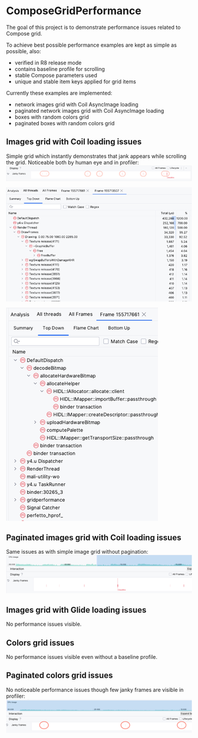 # ComposeGridPerformance

The goal of this project is to demonstrate performance issues related to Compose grid.

To achieve best possible performance examples are kept as simple as possible, also:
- verified in R8 release mode
- contains baseline profile for scrolling
- stable Compose parameters used
- unique and stable item keys applied for grid items


Currently these examples are implemented:
- network images grid with Coil AsyncImage loading
- paginated network images grid with Coil AsyncImage loading
- boxes with random colors grid
- paginated boxes with random colors grid


## Images grid with Coil loading issues

Simple grid which instantly demonstrates that jank appears while scrolling the grid. Noticeable both by human eye and in profiler:
![jank_1](https://github.com/PauliusVal/ComposeGridPerformance/blob/main/images/images_grid_janky_frames_1.png?raw=true)

![jank_2](https://github.com/PauliusVal/ComposeGridPerformance/blob/main/images/images_grid_janky_frames_2.png?raw=true)

![jank_3](https://github.com/PauliusVal/ComposeGridPerformance/blob/main/images/images_grid_janky_frames_3.png?raw=true)

## Paginated images grid with Coil loading issues

Same issues as with simple image grid without pagination:
![jank_4](https://github.com/PauliusVal/ComposeGridPerformance/blob/main/images/paginated_images_grid_janky_frames_1.png?raw=true)

## Images grid with Glide loading issues

No performance issues visible.

## Colors grid issues

No performance issues visible even without a baseline profile.

## Paginated colors grid issues

No noticeable performance issues though few janky frames are visible in profiler:
![jank_5](https://github.com/PauliusVal/ComposeGridPerformance/blob/main/images/paginated_colors_grid_janky_frames_1.png?raw=true)